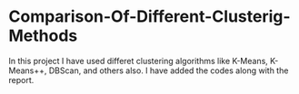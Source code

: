 # Comparison-Of-Different-Clusterig-Methods
In this project I have used differet clustering algorithms like K-Means, K-Means++, DBScan, and others also.
I have added the codes along with the report.
